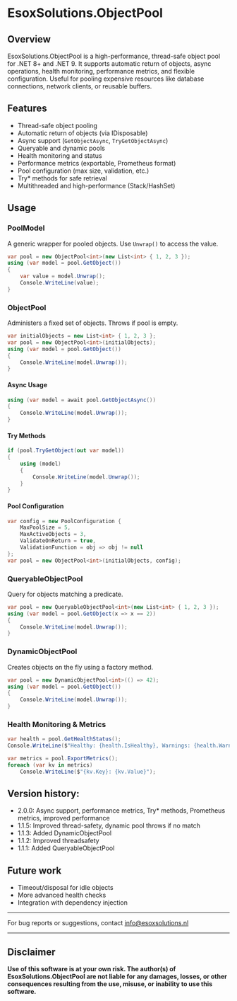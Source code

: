 # EsoxSolutions.ObjectPool

## Overview

EsoxSolutions.ObjectPool is a high-performance, thread-safe object pool for .NET 8+ and .NET 9. It supports automatic return of objects, async operations, health monitoring, performance metrics, and flexible configuration. Useful for pooling expensive resources like database connections, network clients, or reusable buffers.

## Features
    
- Thread-safe object pooling
- Automatic return of objects (via IDisposable)
- Async support (`GetObjectAsync`, `TryGetObjectAsync`)
- Queryable and dynamic pools
- Health monitoring and status
- Performance metrics (exportable, Prometheus format)
- Pool configuration (max size, validation, etc.)
- Try* methods for safe retrieval
- Multithreaded and high-performance (Stack/HashSet)

## Usage

### PoolModel
A generic wrapper for pooled objects. Use `Unwrap()` to access the value.

```csharp
var pool = new ObjectPool<int>(new List<int> { 1, 2, 3 });
using (var model = pool.GetObject())
{
    var value = model.Unwrap();
    Console.WriteLine(value);
}
```

### ObjectPool
Administers a fixed set of objects. Throws if pool is empty.

```csharp
var initialObjects = new List<int> { 1, 2, 3 };
var pool = new ObjectPool<int>(initialObjects);
using (var model = pool.GetObject())
{
    Console.WriteLine(model.Unwrap());
}
```

#### Async Usage
```csharp
using (var model = await pool.GetObjectAsync())
{
    Console.WriteLine(model.Unwrap());
}
```

#### Try Methods
```csharp
if (pool.TryGetObject(out var model))
{
    using (model)
    {
        Console.WriteLine(model.Unwrap());
    }
}
```

#### Pool Configuration
```csharp
var config = new PoolConfiguration {
    MaxPoolSize = 5,
    MaxActiveObjects = 3,
    ValidateOnReturn = true,
    ValidationFunction = obj => obj != null
};
var pool = new ObjectPool<int>(initialObjects, config);
```

### QueryableObjectPool
Query for objects matching a predicate.

```csharp
var pool = new QueryableObjectPool<int>(new List<int> { 1, 2, 3 });
using (var model = pool.GetObject(x => x == 2))
{
    Console.WriteLine(model.Unwrap());
}
```

### DynamicObjectPool
Creates objects on the fly using a factory method.

```csharp
var pool = new DynamicObjectPool<int>(() => 42);
using (var model = pool.GetObject())
{
    Console.WriteLine(model.Unwrap());
}
```

### Health Monitoring & Metrics

```csharp
var health = pool.GetHealthStatus();
Console.WriteLine($"Healthy: {health.IsHealthy}, Warnings: {health.WarningCount}");

var metrics = pool.ExportMetrics();
foreach (var kv in metrics)
    Console.WriteLine($"{kv.Key}: {kv.Value}");


```

## Version history:
* 2.0.0: Async support, performance metrics, Try* methods, Prometheus metrics, improved performance
* 1.1.5: Improved thread-safety, dynamic pool throws if no match
* 1.1.3: Added DynamicObjectPool
* 1.1.2: Improved threadsafety
* 1.1.1: Added QueryableObjectPool

## Future work
- Timeout/disposal for idle objects
- More advanced health checks
- Integration with dependency injection

---
For bug reports or suggestions, contact [info@esoxsolutions.nl](info@esoxsolutions.nl)

---

## Disclaimer

**Use of this software is at your own risk. The author(s) of EsoxSolutions.ObjectPool are not liable for any damages, losses, or other consequences resulting from the use, misuse, or inability to use this software.**

